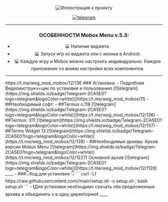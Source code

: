 

<div align="center">
   
![Иллюстрация к проекту](https://github.com/Sanders-WEG/Dop-img/blob/main/menu_1.png)

[![telegram](https://img.shields.io/badge/Telegram-2CA5E0?logo=telegram&logoColor=white)](https://t.me/weg_mod_mobox)
____
### ОСОБЕННОСТИ Mobox Menu v.5.3:
- :computer: Наличие виджета.
- :computer: Запуск игр из виджета или с иконки в Android.
- :computer: Каждую игру и Mobox можно настроить индивидуально. Каждое приложение со воими настройки всех компонентов.
____
</div>
<div align="left">
https://t.me/weg_mod_mobox/12/136
### Установка:
- Подробная Видеоинструкч=ции по установке и пользованию [![telegram](https://img.shields.io/badge/Telegram-2CA5E0?logo=telegram&logoColor=white)](https://t.me/weg_mod_mobox/11)
- ##Необходимый софт:
- ##Termux o.118 [![telegram](https://img.shields.io/badge/Telegram-2CA5E0?logo=telegram&logoColor=white)](https://t.me/weg_mod_mobox/12/136)
- ##Termux: X11 [![telegram](https://img.shields.io/badge/Telegram-2CA5E0?logo=telegram&logoColor=white)](https://t.me/weg_mod_mobox/12/137)
- ##Termu Widget 13 [![telegram](https://img.shields.io/badge/Telegram-2CA5E0?logo=telegram&logoColor=white)](https://t.me/weg_mod_mobox/12/138)
- ##Необходимые архивы:
   Архив версии Mobox Menu [![telegram](https://img.shields.io/badge/Telegram-2CA5E0?logo=telegram&logoColor=white)](https://t.me/weg_mod_mobox/12/1227)
   Основной архив [![telegram](https://img.shields.io/badge/Telegram-2CA5E0?logo=telegram&logoColor=white)](https://t.me/weg_mod_mobox/12/1128)
____
-  ###👇Код для установки 👇
   ```
   curl -Lf https://raw.githubusercontent.com//main/setup.sh -o setup.sh ; bash setup.sh
   ```
 - ❗️Для установки необходимо скачать оба предложенные архива и обьединить х в одну директорию❗️
____




